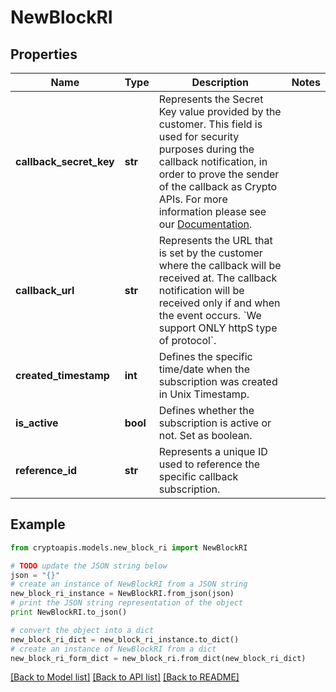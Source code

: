 # NewBlockRI


## Properties
Name | Type | Description | Notes
------------ | ------------- | ------------- | -------------
**callback_secret_key** | **str** | Represents the Secret Key value provided by the customer. This field is used for security purposes during the callback notification, in order to prove the sender of the callback as Crypto APIs. For more information please see our [Documentation](https://developers.cryptoapis.io/technical-documentation/general-information/callbacks#callback-security). | 
**callback_url** | **str** | Represents the URL that is set by the customer where the callback will be received at. The callback notification will be received only if and when the event occurs. &#x60;We support ONLY httpS type of protocol&#x60;. | 
**created_timestamp** | **int** | Defines the specific time/date when the subscription was created in Unix Timestamp. | 
**is_active** | **bool** | Defines whether the subscription is active or not. Set as boolean. | 
**reference_id** | **str** | Represents a unique ID used to reference the specific callback subscription. | 

## Example

```python
from cryptoapis.models.new_block_ri import NewBlockRI

# TODO update the JSON string below
json = "{}"
# create an instance of NewBlockRI from a JSON string
new_block_ri_instance = NewBlockRI.from_json(json)
# print the JSON string representation of the object
print NewBlockRI.to_json()

# convert the object into a dict
new_block_ri_dict = new_block_ri_instance.to_dict()
# create an instance of NewBlockRI from a dict
new_block_ri_form_dict = new_block_ri.from_dict(new_block_ri_dict)
```
[[Back to Model list]](../README.md#documentation-for-models) [[Back to API list]](../README.md#documentation-for-api-endpoints) [[Back to README]](../README.md)


